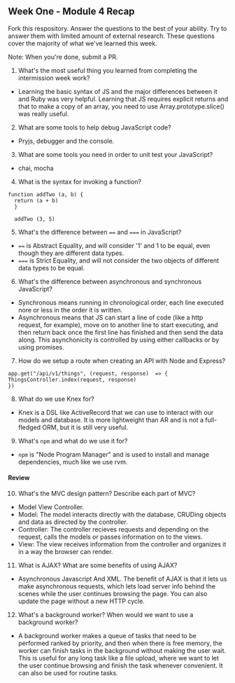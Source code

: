 ## Week One - Module 4 Recap

Fork this respository. Answer the questions to the best of your ability. Try to answer them with limited amount of external research. These questions cover the majority of what we've learned this week. 

Note: When you're done, submit a PR. 

1. What's the most useful thing you learned from completing the intermission week work?
- Learning the basic syntax of JS and the major differences between it and Ruby was very helpful. Learning that JS requires explicit returns and that to make a copy of an array, you need to use Array.prototype.slice() was really useful.

2. What are some tools to help debug JavaScript code?
- Pryjs, debugger and the console.

3. What are some tools you need in order to unit test your JavaScript?
- chai, mocha

4. What is the syntax for invoking a function?
```
function addTwo (a, b) {
  return (a + b)
  }
  
  addTwo (3, 5)
```

5. What's the difference between `==` and `===` in JavaScript?
-  `==` is Abstract Equality, and will consider '1' and 1 to be equal, even though they are different data types.
-  `===` is Strict Equality, and will not consider the two objects of different data types to be equal. 

6. What's the difference between asynchronous and synchronous JavaScript? 
- Synchronous means running in chronological order, each line executed nore or less in the order it is written. 
- Asynchronous means that JS can start a line of code (like a http request, for example), move on to another line to start executing, and then return back once the first line has finished and then send the data along. This asynchonicity is controlled by using either callbacks or by using promises.

7. How do we setup a route when creating an API with Node and Express?
  ```
  app.get("/api/v1/things", (request, response)  => {
  ThingsController.index(request, response)
  })
  ```

8. What do we use Knex for?
- Knex is a DSL like ActiveRecord that we can use to interact with our models and database. It is more lightweight than AR and is not a full-fledged ORM, but it is still very useful.

9. What's `npm` and what do we use it for?
- `npm` is "Node Program Manager" and is used to install and manage dependencies, much like we use rvm.

#### Review  
10. What's the MVC design pattern? Describe each part of MVC?
 - Model View Controller.
 - Model: The model interacts directly with the database, CRUDing objects and data as directed by the controller.
 - Controller: The controller recieves requests and depending on the request, calls the models or passes information on to the views.
 - View: The view receives information from the controller and organizes it in a way the browser can render. 

11. What is AJAX? What are some benefits of using AJAX?
- Asynchronous Javascript And XML. The benefit of AJAX is that it lets us make asynchronous requests, which lets load server info behind the scenes while the user continues browsing the page. You can also update the page without a new HTTP cycle.

12. What's a background worker? When would we want to use a background worker?
- A background worker makes a queue of tasks that need to be performed ranked by priority, and then when there is free memory, the worker can finish tasks in the background without making the user wait. This is useful for any long task like a file upload, where we want to let the user continue browsing and finish the task whenever convenient. It can also be used for routine tasks.
